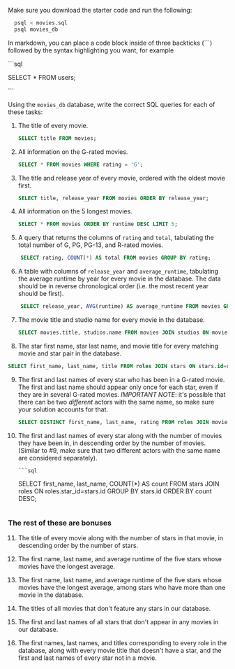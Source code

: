 Make sure you download the starter code and run the following:

```sh
  psql < movies.sql
  psql movies_db
```

In markdown, you can place a code block inside of three backticks (```) followed by the syntax highlighting you want, for example

\```sql

SELECT \* FROM users;

\```

Using the `movies_db` database, write the correct SQL queries for each of these tasks:

1.  The title of every movie.

    ```sql
    SELECT title FROM movies;
    ```

2.  All information on the G-rated movies.

    ```sql
    SELECT * FROM movies WHERE rating = 'G';
    ```

3.  The title and release year of every movie, ordered with the
    oldest movie first.

    ```sql
    SELECT title, release_year FROM movies ORDER BY release_year;
    ```

4.  All information on the 5 longest movies.

    ```sql
    SELECT * FROM movies ORDER BY runtime DESC LIMIT 5;
    ```

5.  A query that returns the columns of `rating` and `total`, tabulating the
    total number of G, PG, PG-13, and R-rated movies.

```sql
    SELECT rating, COUNT(*) AS total FROM movies GROUP BY rating;
```

6.  A table with columns of `release_year` and `average_runtime`,
    tabulating the average runtime by year for every movie in the database. The data should be in reverse chronological order (i.e. the most recent year should be first).

```sql
    SELECT release_year, AVG(runtime) AS average_runtime FROM movies GROUP BY release_year ORDER BY release_year DESC;
```

7.  The movie title and studio name for every movie in the
    database.

    ```sql
    SELECT movies.title, studios.name FROM movies JOIN studios ON movies.studios.id = studios.id;
    ```

8.  The star first name, star last name, and movie title for every
    matching movie and star pair in the database.

```sql
SELECT first_name, last_name, title FROM roles JOIN stars ON stars.id=roles.star_id JOIN movies ON movies.id=roles.movie_id;
```

9.  The first and last names of every star who has been in a G-rated movie. The first and last name should appear only once for each star, even if they are in several G-rated movies. _IMPORTANT NOTE_: it's possible that there can be two _different_ actors with the same name, so make sure your solution accounts for that.

    ```sql
    SELECT DISTINCT first_name, last_name, rating FROM roles JOIN movies ON movies.id=roles.movie_id JOIN stars ON stars.id=roles.star_id WHERE rating='G';

    ```

10. The first and last names of every star along with the number
    of movies they have been in, in descending order by the number of movies. (Similar to #9, make sure
    that two different actors with the same name are considered separately).

        ```sql

    SELECT first_name, last_name, COUNT(\*) AS count FROM stars JOIN roles ON roles.star_id=stars.id GROUP BY stars.id ORDER BY count DESC;

    ```

    ```

### The rest of these are bonuses

11. The title of every movie along with the number of stars in
    that movie, in descending order by the number of stars.

12. The first name, last name, and average runtime of the five
    stars whose movies have the longest average.

13. The first name, last name, and average runtime of the five
    stars whose movies have the longest average, among stars who have more than one movie in the database.

14. The titles of all movies that don't feature any stars in our
    database.

15. The first and last names of all stars that don't appear in any movies in our database.

16. The first names, last names, and titles corresponding to every
    role in the database, along with every movie title that doesn't have a star, and the first and last names of every star not in a movie.
